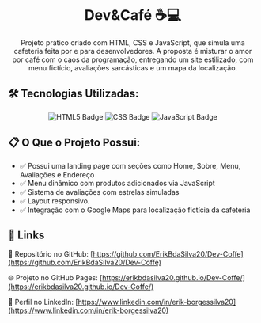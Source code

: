 <h1 style="text-align: center;">Dev&Café ☕💻</h1>

<p style="text-align: center;">
Projeto prático criado com HTML, CSS e JavaScript, que simula uma cafeteria feita por e para desenvolvedores. A proposta é misturar o amor por café com o caos da programação, entregando um site estilizado, com menu fictício, avaliações sarcásticas e um mapa da localização.
</p>

<h2>🛠️ Tecnologias Utilizadas:</h2>
<p style="text-align: center;">
  <img src="https://img.shields.io/badge/HTML5-E34F26?style=for-the-badge&logo=html5&logoColor=white" alt="HTML5 Badge">
  <img src="https://img.shields.io/badge/CSS3-1572B6?style=for-the-badge&logo=css3&logoColor=white" alt="CSS Badge">
  <img src="https://img.shields.io/badge/JavaScript-F7DF1E?style=for-the-badge&logo=javascript&logoColor=black" alt="JavaScript Badge">
</p>

<h2>📋 O Que o Projeto Possui:</h2>
<ul>
  <li>✅ Possui uma landing page com seções como Home, Sobre, Menu, Avaliações e Endereço</li>
  <li>✅ Menu dinâmico com produtos adicionados via JavaScript</li>
  <li>✅ Sistema de avaliações com estrelas simuladas</li>
  <li>✅ Layout responsivo.</li>
  <li>✅ Integração com o Google Maps para localização fictícia da cafeteria</li>
</ul>

<h2>🌟 Links</h2>

📂 Repositório no GitHub: [https://github.com/ErikBdaSilva20/Dev-Coffe](https://github.com/ErikBdaSilva20/Dev-Coffe)

🌐 Projeto no GitHub Pages: [https://erikbdasilva20.github.io/Dev-Coffe/](https://erikbdasilva20.github.io/Dev-Coffe/)

🔗 Perfil no LinkedIn: [https://www.linkedin.com/in/erik-borgessilva20](https://www.linkedin.com/in/erik-borgessilva20)
